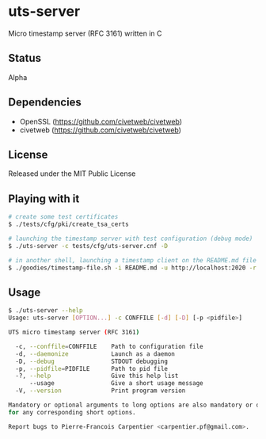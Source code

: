 # uts-server

Micro timestamp server (RFC 3161) written in C

## Status

Alpha

## Dependencies

* OpenSSL (https://github.com/civetweb/civetweb)
* civetweb (https://github.com/civetweb/civetweb)

## License

Released under the MIT Public License

## Playing with it


```bash
# create some test certificates
$ ./tests/cfg/pki/create_tsa_certs

# launching the timestamp server with test configuration (debug mode)
$ ./uts-server -c tests/cfg/uts-server.cnf -D

# in another shell, launching a timestamp client on the README.md file
$ ./goodies/timestamp-file.sh -i README.md -u http://localhost:2020 -r -O "-cert";
```

## Usage

```bash
$ ./uts-server --help
Usage: uts-server [OPTION...] -c CONFFILE [-d] [-D] [-p <pidfile>]

UTS micro timestamp server (RFC 3161)

  -c, --conffile=CONFFILE    Path to configuration file
  -d, --daemonize            Launch as a daemon
  -D, --debug                STDOUT debugging
  -p, --pidfile=PIDFILE      Path to pid file
  -?, --help                 Give this help list
      --usage                Give a short usage message
  -V, --version              Print program version

Mandatory or optional arguments to long options are also mandatory or optional
for any corresponding short options.

Report bugs to Pierre-Francois Carpentier <carpentier.pf@gmail.com>.
```

